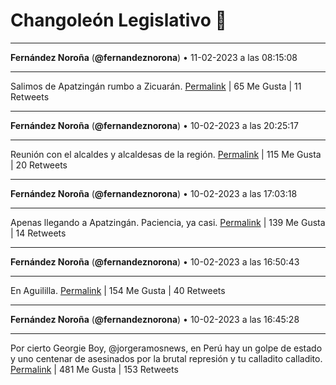 # Changoleón Legislativo 🙈
*****
**Fernández Noroña** (**@fernandeznorona**) • 11-02-2023 a las 08:15:08
*****
Salimos de Apatzingán rumbo a Zicuarán.
[Permalink](https://twitter.com/fernandeznorona/status/1624441916590030848) | 65 Me Gusta | 11 Retweets
*****
**Fernández Noroña** (**@fernandeznorona**) • 10-02-2023 a las 20:25:17
*****
Reunión con el alcaldes y alcaldesas de la región.
[Permalink](https://twitter.com/fernandeznorona/status/1624263276749258754) | 115 Me Gusta | 20 Retweets
*****
**Fernández Noroña** (**@fernandeznorona**) • 10-02-2023 a las 17:03:18
*****
Apenas llegando a Apatzingán. Paciencia, ya casi.
[Permalink](https://twitter.com/fernandeznorona/status/1624212448206270466) | 139 Me Gusta | 14 Retweets
*****
**Fernández Noroña** (**@fernandeznorona**) • 10-02-2023 a las 16:50:43
*****
En Aguililla.
[Permalink](https://twitter.com/fernandeznorona/status/1624209280499843074) | 154 Me Gusta | 40 Retweets
*****
**Fernández Noroña** (**@fernandeznorona**) • 10-02-2023 a las 16:45:28
*****
Por cierto Georgie Boy, @jorgeramosnews, en Perú hay un golpe de estado y uno centenar de asesinados por la brutal represión y tu calladito calladito.
[Permalink](https://twitter.com/fernandeznorona/status/1624207959923253250) | 481 Me Gusta | 153 Retweets